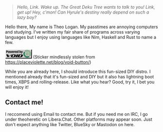 > *Hello, Link. Wake up. The Great Deku Tree wants to talk to you! Link, get up! Hey, c'mon! Can Hyrule's destiny really depend on such a lazy boy?*

Hello there, My name is Theo Logan. My passtimes are annoying computers and studying. I've written my fair share of programs across varying languages but I enjoy
using languages like Nim, Haskell and Rust to name a few.

[![Powered by Void Linux](buttons/void-button-anim.gif)](https://voidlinux.org/)
(Sticker mindlessly stolen from https://placeviolette.net/blog/void-button/)

While you are already here, I should introduce this fun-sized DIY distro. I mentioned already that it's fun-sized and DIY but it also has lightning
boot times, XBPS and rolling-release. Like what you hear? Good, try it, I bet you will enjoy it!

## Contact me!

I reccomend using Email to contact me. But if you need me on IRC, I go under theoheretic on Libera.Chat.
Other platforms may appear soon. Just don't expect anything like Twitter, BlueSky or Mastodon on here.
